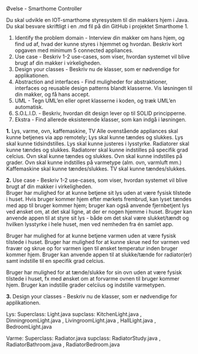 Øvelse - Smarthome Controller

Du skal udvikle en IOT-smarthome styresystem til din makkers hjem i Java. Du skal besvare skriftligt i en .md fil på din GitHub i projektet Smarthome 1.

1. 	Identify the problem domain - Interview din makker om hans hjem, og find ud af, hvad der kunne styres i hjemmet og hvordan. 
    Beskriv kort opgaven med minimum 5 connected 	appliances.
2. 	Use case - Beskriv 1-2  use-cases, som viser, hvordan systemet vil blive brugt af din makker i virkeligheden.  
3. 	Design your classes  - Beskriv nu de klasser, som er nødvendige for applikationen.
4.	Abstraction  and interfaces - Find muligheder for abstraktioner, interfaces og reusable design patterns blandt klasserne. 
    Vis løsningen til din makker, og få hans accept.
5. 	UML - Tegn UML’en eller opret klasserne i koden, og træk UML’en automatisk.
6. 	S.O.L.I.D. - Beskriv, hvordan dit design lever op til SOLID principperne. 
7. 	Ekstra - Find allerede eksisterende klasser, som kan indgå i løsningen.



**1.** 	Lys, varme, ovn, kaffemaskine, TV
	Alle ovenstående appliances skal kunne betjenes via app remotely;
	Lys skal kunne tændes og slukkes. Lys skal kunne tidsindstilles. Lys skal kunne justeres i 	lysstyrke.
	Radiatorer skal kunne tændes og slukkes. Radiatorer skal kunne indstilles på specifik grad 	celcius.
	Ovn skal kunne tændes og slukkes. Ovn skal kunne indstilles på grader. Ovn skal kunne 	indstilles på varmetype (alm. ovn, varmluft mm.)
	Kaffemaskine skal kunne tændes/slukkes.
	TV skal kunne tændes/slukkes.

**2.** Use case - Beskriv 1-2  use-cases, som viser, hvordan systemet vil blive brugt af din makker i virkeligheden. 	
Bruger har mulighed for at kunne betjene sit lys uden at være fysisk tilstede i huset. Hvis bruger kommer hjem efter mørkets         frembrud, kan lyset tændes med app til bruger kommer hjem; bruger kan også anvende fjernbetjent lys ved ønsket om, at det skal ligne, at der er nogen hjemme i huset.
Bruger kan anvende appen til at styre sit lys - både om det skal være slukket/tændt og 	hvilken lysstyrke i hele huset, men ved         nemheden fra én samlet app.
	
  
  Bruger har mulighed for at kunne betjene varmen uden at være fysisk tilstede i huset. 	Bruger har mulighed for at kunne skrue ned for   varmen ved fravær og skrue op for varmen	igen til ønsket temperatur inden bruger kommer hjem.
	Bruger kan anvende appen til at slukke/tænde for radiator(er) samt indstille til en specifik grad celcius.

  Bruger har mulighed for at tænde/slukke for sin ovn uden at være fysisk tilstede i huset, fx med ønsket om at forvarme ovnen til         bruger kommer hjem.
  Bruger kan indstille grader celciius og indstille varmetypen.
    
    
    
**3.** Design your classes  - Beskriv nu de klasser, som er nødvendige for applikationen.

Lys:
Superclass: Light.java 
supclass: KitchenLight.java , DinningroomLight.java , LivingroomLight.java , HallLight.java , BedroomLight.java

Varme:
Superclass: Radiator.java
supclass: RadiatorStudy.java , RadiatorBathroom.java , RadiatorBedroom.java




